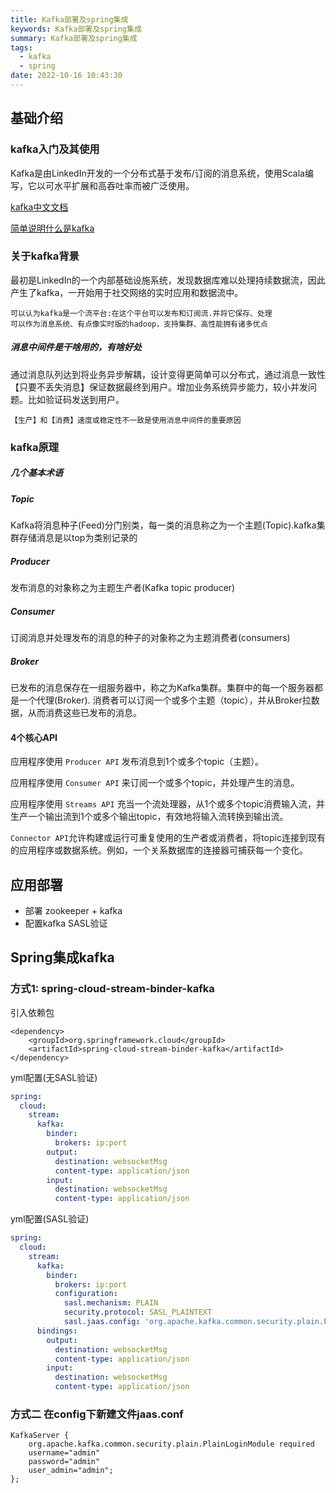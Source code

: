 ```yaml
---
title: Kafka部署及spring集成
keywords: Kafka部署及spring集成
summary: Kafka部署及spring集成
tags:
  - kafka
  - spring
date: 2022-10-16 10:43:30
---
```


## 基础介绍

### kafka入门及其使用

Kafka是由LinkedIn开发的一个分布式基于发布/订阅的消息系统，使用Scala编写，它以可水平扩展和高吞吐率而被广泛使用。

[kafka中文文档](http://kafka.apachecn.org/)

[简单说明什么是kafka](http://orchome.com/kafka/index)

### 关于kafka背景

最初是LinkedIn的一个内部基础设施系统，发现数据库难以处理持续数据流，因此产生了kafka，一开始用于社交网络的实时应用和数据流中。

```
可以认为kafka是一个流平台:在这个平台可以发布和订阅流.并将它保存、处理
可以作为消息系统、有点像实时版的hadoop，支持集群、高性能拥有诸多优点
```

##### 消息中间件是干啥用的，有啥好处

通过消息队列达到将业务异步解耦，设计变得更简单可以分布式，通过消息一致性【只要不丢失消息】保证数据最终到用户。增加业务系统异步能力，较小并发问题。比如验证码发送到用户。

```
【生产】和【消费】速度或稳定性不一致是使用消息中间件的重要原因
```

### kafka原理

##### 几个基本术语

##### Topic

Kafka将消息种子(Feed)分门别类，每一类的消息称之为一个主题(Topic).kafka集群存储消息是以top为类别记录的

##### Producer

发布消息的对象称之为主题生产者(Kafka topic producer)

##### Consumer

订阅消息并处理发布的消息的种子的对象称之为主题消费者(consumers)

##### Broker

已发布的消息保存在一组服务器中，称之为Kafka集群。集群中的每一个服务器都是一个代理(Broker). 消费者可以订阅一个或多个主题（topic），并从Broker拉数据，从而消费这些已发布的消息。

#### 4个核心API

应用程序使用 `Producer API` 发布消息到1个或多个topic（主题）。

应用程序使用 `Consumer API` 来订阅一个或多个topic，并处理产生的消息。

应用程序使用 `Streams API` 充当一个流处理器，从1个或多个topic消费输入流，并生产一个输出流到1个或多个输出topic，有效地将输入流转换到输出流。

`Connector API`允许构建或运行可重复使用的生产者或消费者，将topic连接到现有的应用程序或数据系统。例如，一个关系数据库的连接器可捕获每一个变化。

## 应用部署

+ 部署 zookeeper + kafka
+ 配置kafka SASL验证

## Spring集成kafka

### 方式1: spring-cloud-stream-binder-kafka

引入依赖包

```pom
<dependency>
    <groupId>org.springframework.cloud</groupId>
    <artifactId>spring-cloud-stream-binder-kafka</artifactId>
</dependency>
```

yml配置(无SASL验证)
```yaml
spring:
  cloud:
    stream:
      kafka:
        binder:
          brokers: ip:port
        output:
          destination: websocketMsg
          content-type: application/json
        input:
          destination: websocketMsg
          content-type: application/json
```
yml配置(SASL验证)

```yaml
spring:
  cloud:
    stream:
      kafka:
        binder:
          brokers: ip:port
          configuration:
            sasl.mechanism: PLAIN
            security.protocol: SASL_PLAINTEXT
            sasl.jaas.config: 'org.apache.kafka.common.security.plain.PlainLoginModule required username="kafka" password="password";'
      bindings:
        output:
          destination: websocketMsg
          content-type: application/json
        input:
          destination: websocketMsg
          content-type: application/json
```

### 方式二 在config下新建文件jaas.conf

```
KafkaServer {
    org.apache.kafka.common.security.plain.PlainLoginModule required
    username="admin"
    password="admin"
    user_admin="admin";
};
```